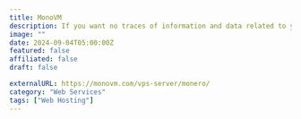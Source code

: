 ```yaml
---
title: MonoVM
description: If you want no traces of information and data related to your site to be available to people, you should buy Monero VPS for purchasing hosting.
image: ""
date: 2024-09-04T05:00:00Z
featured: false
affiliated: false
draft: false

externalURL: https://monovm.com/vps-server/monero/
category: "Web Services"
tags: ["Web Hosting"]
---
```

